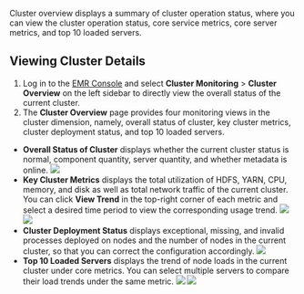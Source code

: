 Cluster overview displays a summary of cluster operation status, where you can view the cluster operation status, core service metrics, core server metrics, and top 10 loaded servers.

## Viewing Cluster Details
1. Log in to the [EMR Console](https://console.cloud.tencent.com/emr) and select **Cluster Monitoring** > **Cluster Overview** on the left sidebar to directly view the overall status of the current cluster.
2. The **Cluster Overview** page provides four monitoring views in the cluster dimension, namely, overall status of cluster, key cluster metrics, cluster deployment status, and top 10 loaded servers.
 - **Overall Status of Cluster** displays whether the current cluster status is normal, component quantity, server quantity, and whether metadata is online.
![](https://main.qcloudimg.com/raw/e05893b40e35f5b5b80dfcbbb8127c2c.png)
 - **Key Cluster Metrics** displays the total utilization of HDFS, YARN, CPU, memory, and disk as well as total network traffic of the current cluster. You can click **View Trend** in the top-right corner of each metric and select a desired time period to view the corresponding usage trend.
 ![](https://main.qcloudimg.com/raw/b9819f9bedb364b8f6de0f441b1c34f7.png)
 ![](https://main.qcloudimg.com/raw/a475fbc3b109a66058f3651b9e5c92d8.png)
 - **Cluster Deployment Status** displays exceptional, missing, and invalid processes deployed on nodes and the number of nodes in the current cluster, so that you can correct the configuration accordingly.
![](https://main.qcloudimg.com/raw/62124d7eb6014282351ab70d76a45851.png)
 - **Top 10 Loaded Servers** displays the trend of node loads in the current cluster under core metrics. You can select multiple servers to compare their load trends under the same metric.
![](https://main.qcloudimg.com/raw/32b9f595d84df6d60b9369874b66d533.png)
![](https://main.qcloudimg.com/raw/1745dd632521d160a62b8d87048252f1.png)
